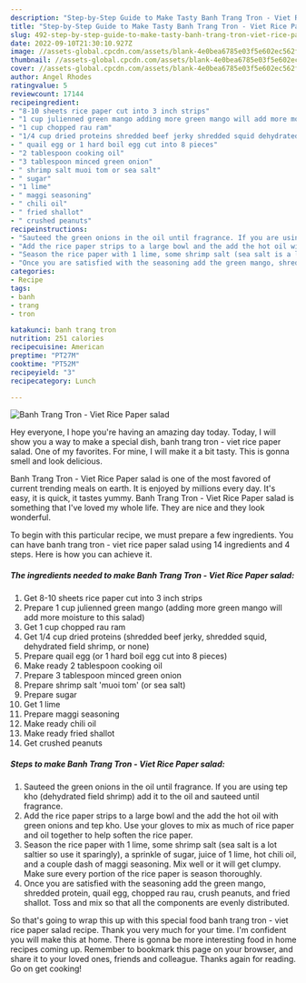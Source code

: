 ```yaml
---
description: "Step-by-Step Guide to Make Tasty Banh Trang Tron - Viet Rice Paper salad"
title: "Step-by-Step Guide to Make Tasty Banh Trang Tron - Viet Rice Paper salad"
slug: 492-step-by-step-guide-to-make-tasty-banh-trang-tron-viet-rice-paper-salad
date: 2022-09-10T21:30:10.927Z
image: //assets-global.cpcdn.com/assets/blank-4e0bea6785e03f5e602ec562f230caae08da540cada707380b4fe1bbebba43da.png
thumbnail: //assets-global.cpcdn.com/assets/blank-4e0bea6785e03f5e602ec562f230caae08da540cada707380b4fe1bbebba43da.png
cover: //assets-global.cpcdn.com/assets/blank-4e0bea6785e03f5e602ec562f230caae08da540cada707380b4fe1bbebba43da.png
author: Angel Rhodes
ratingvalue: 5
reviewcount: 17144
recipeingredient:
- "8-10 sheets rice paper cut into 3 inch strips"
- "1 cup julienned green mango adding more green mango will add more moisture to this salad"
- "1 cup chopped rau ram"
- "1/4 cup dried proteins shredded beef jerky shredded squid dehydrated field shrimp or none"
- " quail egg or 1 hard boil egg cut into 8 pieces"
- "2 tablespoon cooking oil"
- "3 tablespoon minced green onion"
- " shrimp salt muoi tom or sea salt"
- " sugar"
- "1 lime"
- " maggi seasoning"
- " chili oil"
- " fried shallot"
- " crushed peanuts"
recipeinstructions:
- "Sauteed the green onions in the oil until fragrance. If you are using tep kho (dehydrated field shrimp) add it to the oil and sauteed until fragrance."
- "Add the rice paper strips to a large bowl and the add the hot oil with green onions and tep kho. Use your gloves to mix as much of rice paper and oil together to help soften the rice paper."
- "Season the rice paper with 1 lime, some shrimp salt (sea salt is a lot saltier so use it sparingly), a sprinkle of sugar, juice of 1 lime, hot chili oil, and a couple dash of maggi seasoning. Mix well or it will get clumpy. Make sure every portion of the rice paper is season thoroughly."
- "Once you are satisfied with the seasoning add the green mango, shredded protein, quail egg, chopped rau rau, crush peanuts, and fried shallot. Toss and mix so that all the components are evenly distributed."
categories:
- Recipe
tags:
- banh
- trang
- tron

katakunci: banh trang tron 
nutrition: 251 calories
recipecuisine: American
preptime: "PT27M"
cooktime: "PT52M"
recipeyield: "3"
recipecategory: Lunch

---
```



![Banh Trang Tron - Viet Rice Paper salad](//assets-global.cpcdn.com/assets/blank-4e0bea6785e03f5e602ec562f230caae08da540cada707380b4fe1bbebba43da.png)

Hey everyone, I hope you're having an amazing day today. Today, I will show you a way to make a special dish, banh trang tron - viet rice paper salad. One of my favorites. For mine, I will make it a bit tasty. This is gonna smell and look delicious.



Banh Trang Tron - Viet Rice Paper salad is one of the most favored of current trending meals on earth. It is enjoyed by millions every day. It's easy, it is quick, it tastes yummy. Banh Trang Tron - Viet Rice Paper salad is something that I've loved my whole life. They are nice and they look wonderful.


To begin with this particular recipe, we must prepare a few ingredients. You can have banh trang tron - viet rice paper salad using 14 ingredients and 4 steps. Here is how you can achieve it.

<!--inarticleads1-->

##### The ingredients needed to make Banh Trang Tron - Viet Rice Paper salad:

1. Get 8-10 sheets rice paper cut into 3 inch strips
1. Prepare 1 cup julienned green mango (adding more green mango will add more moisture to this salad)
1. Get 1 cup chopped rau ram
1. Get 1/4 cup dried proteins (shredded beef jerky, shredded squid, dehydrated field shrimp, or none)
1. Prepare  quail egg (or 1 hard boil egg cut into 8 pieces)
1. Make ready 2 tablespoon cooking oil
1. Prepare 3 tablespoon minced green onion
1. Prepare  shrimp salt &#39;muoi tom&#39; (or sea salt)
1. Prepare  sugar
1. Get 1 lime
1. Prepare  maggi seasoning
1. Make ready  chili oil
1. Make ready  fried shallot
1. Get  crushed peanuts




<!--inarticleads2-->

##### Steps to make Banh Trang Tron - Viet Rice Paper salad:

1. Sauteed the green onions in the oil until fragrance. If you are using tep kho (dehydrated field shrimp) add it to the oil and sauteed until fragrance.
1. Add the rice paper strips to a large bowl and the add the hot oil with green onions and tep kho. Use your gloves to mix as much of rice paper and oil together to help soften the rice paper.
1. Season the rice paper with 1 lime, some shrimp salt (sea salt is a lot saltier so use it sparingly), a sprinkle of sugar, juice of 1 lime, hot chili oil, and a couple dash of maggi seasoning. Mix well or it will get clumpy. Make sure every portion of the rice paper is season thoroughly.
1. Once you are satisfied with the seasoning add the green mango, shredded protein, quail egg, chopped rau rau, crush peanuts, and fried shallot. Toss and mix so that all the components are evenly distributed.




So that's going to wrap this up with this special food banh trang tron - viet rice paper salad recipe. Thank you very much for your time. I'm confident you will make this at home. There is gonna be more interesting food in home recipes coming up. Remember to bookmark this page on your browser, and share it to your loved ones, friends and colleague. Thanks again for reading. Go on get cooking!

